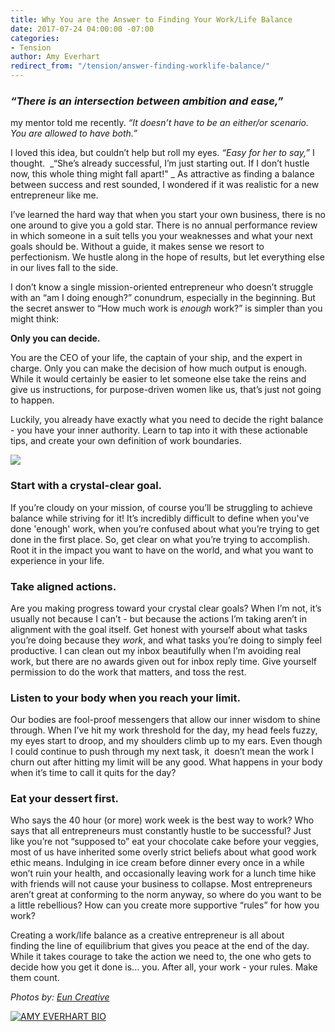 ```yaml
---
title: Why You are the Answer to Finding Your Work/Life Balance
date: 2017-07-24 04:00:00 -07:00
categories:
- Tension
author: Amy Everhart
redirect_from: "/tension/answer-finding-worklife-balance/"
---
```


### **_“There is an intersection between ambition and ease,”_**

my mentor told me recently. _“It doesn’t have to be an either/or scenario. You are allowed to have both.”_

I loved this idea, but couldn’t help but roll my eyes. _“Easy for her to say,”_ I thought.  _“She’s already successful, I’m just starting out. If I don’t hustle now, this whole thing might fall apart!" _ As attractive as finding a balance between success and rest sounded, I wondered if it was realistic for a new entrepreneur like me.

I’ve learned the hard way that when you start your own business, there is no one around to give you a gold star. There is no annual performance review in which someone in a suit tells you your weaknesses and what your next goals should be. Without a guide, it makes sense we resort to perfectionism. We hustle along in the hope of results, but let everything else in our lives fall to the side.

I don’t know a single mission-oriented entrepreneur who doesn’t struggle with an “am I doing enough?” conundrum, especially in the beginning. But the secret answer to “How much work is _enough_ work?” is simpler than you might think:

**Only you can decide.**

You are the CEO of your life, the captain of your ship, and the expert in charge. Only you can make the decision of how much output is enough. While it would certainly be easier to let someone else take the reins and give us instructions, for purpose-driven women like us, that’s just not going to happen.

Luckily, you already have exactly what you need to decide the right balance - you have your inner authority. Learn to tap into it with these actionable tips, and create your own definition of work boundaries.

![](https://yellow-blog-images.imgix.net/2017/07/TheFinerFewer-Final-257-1.jpg)

### **Start with a crystal-clear goal.**

If you’re cloudy on your mission, of course you’ll be struggling to achieve balance while striving for it! It’s incredibly difficult to define when you've done 'enough' work, when you’re confused about what you’re trying to get done in the first place. So, get clear on what you’re trying to accomplish. Root it in the impact you want to have on the world, and what you want to experience in your life. 

### **Take aligned actions.**

Are you making progress toward your crystal clear goals? When I’m not, it’s usually not because I can’t - but because the actions I’m taking aren’t in alignment with the goal itself. Get honest with yourself about what tasks you’re doing because they _work_, and what tasks you’re doing to simply feel productive. I can clean out my inbox beautifully when I’m avoiding real work, but there are no awards given out for inbox reply time. Give yourself permission to do the work that matters, and toss the rest.

### **Listen to your body when you reach your limit.**

Our bodies are fool-proof messengers that allow our inner wisdom to shine through. When I’ve hit my work threshold for the day, my head feels fuzzy, my eyes start to droop, and my shoulders climb up to my ears. Even though I could continue to push through my next task, it  doesn’t mean the work I churn out after hitting my limit will be any good. What happens in your body when it’s time to call it quits for the day?

### **Eat your dessert first.**

Who says the 40 hour (or more) work week is the best way to work? Who says that all entrepreneurs must constantly hustle to be successful? Just like you’re not “supposed to” eat your chocolate cake before your veggies, most of us have inherited some overly strict beliefs about what good work ethic means. Indulging in ice cream before dinner every once in a while won’t ruin your health, and occasionally leaving work for a lunch time hike with friends will not cause your business to collapse. Most entrepreneurs aren’t great at conforming to the norm anyway, so where do you want to be a little rebellious? How can you create more supportive “rules” for how you work?

Creating a work/life balance as a creative entrepreneur is all about finding the line of equilibrium that gives you peace at the end of the day. While it takes courage to take the action we need to, the one who gets to decide how you get it done is... you. After all, your work - your rules. Make them count.

_Photos by: [Eun Creative](http://www.euncreative.com/)_

[![AMY EVERHART BIO](https://yellow-blog-images.imgix.net/2017/04/AMY-EVERHART-BIO.jpg)](http://www.amyeverhartcoaching.com/)
